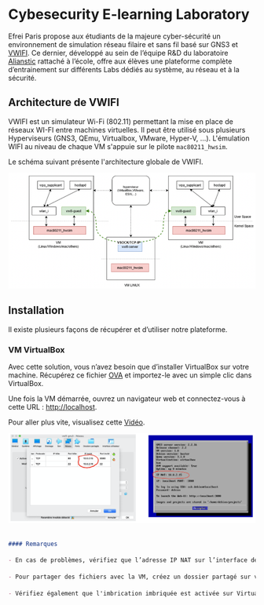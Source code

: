 # Cybesecurity E-learning Laboratory

Efrei Paris propose aux étudiants de la majeure cyber-sécurité un environnement de simulation réseau filaire et sans fil basé sur GNS3 et [VWIFI](https://github.com/Raizo62/vwifi). Ce dernier, développé au sein de l’équipe R&D du laboratoire [Alianstic](https://www.efrei.fr/innovation-recherche/le-laboratoire-de-recherche-allianstic/) rattaché à l’école, offre aux élèves une plateforme complète d’entrainement sur différents Labs dédiés au système, au réseau et à la sécurité.

## Architecture de VWIFI


VWIFI est un simulateur  Wi-Fi (802.11) permettant la mise en place de réseaux WI-FI entre machines virtuelles. Il peut être utilisé sous plusieurs Hyperviseurs  (GNS3, QEmu, Virtualbox, VMware, Hyper-V, ...). L'émulation WIFI au niveau de chaque VM s'appuie sur le pilote  `mac80211_hwsim`. 

Le schéma suivant présente l'architecture globale de VWIFI.

<img src="images/vwifiarchitecture.png" alt="50%" style="zoom:70%;" />

## Installation

Il existe plusieurs façons de récupérer et d’utiliser notre plateforme. 

### VM VirtualBox

Avec cette solution, vous n’avez besoin que d’installer VirtualBox sur votre machine. Récupérez ce fichier [OVA](https://efrei365net-my.sharepoint.com/:u:/g/personal/boussad_aitsalem_efrei_net/EQhWl8fPisZHuKiw_rf5bOgBWBdkAWtwzrMutZJKq2rB8A?e=oeAQPi) et importez-le avec un simple clic dans VirtualBox.

Une fois la VM démarrée, ouvrez un navigateur web et connectez-vous à cette URL : [http://localhost](http://localhost).

Pour aller plus vite, visualisez cette [Vidéo](https://efrei365net-my.sharepoint.com/:v:/g/personal/boussad_aitsalem_efrei_net/EZFIeZV2hSJPh5I7sAG4PBsBZGYqoZZQdda4-CC1Uweh6A?e=jUjKVk).

<img src="images/vwifi1.png" alt="50%" style="zoom:50%;" />

```markdown

#### Remarques

- En cas de problèmes, vérifiez que l’adresse IP NAT sur l’interface de bienvenue de la VM correspond à celle spécifiée dans les paramètres de VirtualBox de la VM.

- Pour partager des fichiers avec la VM, créez un dossier partagé sur votre machine physique et nommer-le `sharedvm`. Procédez par la suite à la configuration de ce dossier sur VirtualBox.

- Vérifiez également que l'imbrication imbriquée est activée sur Virtualbox.
```

